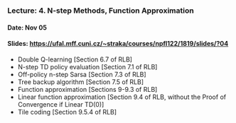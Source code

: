 ### Lecture: 4. N-step Methods, Function Approximation
#### Date: Nov 05
#### Slides: https://ufal.mff.cuni.cz/~straka/courses/npfl122/1819/slides/?04

- Double Q-learning [Section 6.7 of RLB]
- N-step TD policy evaluation [Section 7.1 of RLB]
- Off-policy n-step Sarsa [Section 7.3 of RLB]
- Tree backup algorithm [Section 7.5 of RLB]
- Function approximation [Sections 9-9.3 of RLB]
- Linear function approximation [Section 9.4 of RLB, without the Proof of
  Convergence if Linear TD(0)]
- Tile coding [Section 9.5.4 of RLB]
